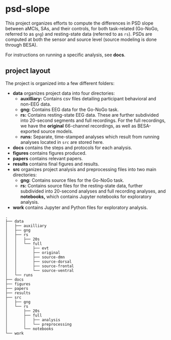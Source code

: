 # psd-slope

This project organizes efforts to compute the differences in PSD slope between aMCIs, SAs, and their controls, for both task-related (Go-NoGo, referred to as `gng`) and resting-state data (referred to as `rs`). PSDs are computed at both the sensor and source level (source modeling is done through BESA).

For instructions on running a specific analysis, see **docs**.

## project layout

The project is organized into a few different folders:
- **data** organizes project data into four directories:
    - **auxilliary:** Contains csv files detailing participant behavioral and non-EEG data.
    - **gng:** Contains EEG data for the Go-NoGo task.
    - **rs:** Contains resting-state EEG data. These are further subdivided into 20-second segments and full recordings. For the full recordings, we have the **original** 66-channel recordings, as well as BESA-exported source models.
    - **runs:** Separate, time-stamped analyses which result from running analyses located in `src` are stored here.
- **docs** contains the steps and protocols for each analysis.
- **figures** contains figures produced.
- **papers** contains relevant papers.
- **results** contains final figures and results.
- **src** organizes project analysis and preprocessing files into two main directories:
    - **gng:** Contains source files for the Go-NoGo task.
    - **rs:** Contains source files for the resting-state data, further subdivided into 20-second analyses and full recording analyses, and **notebooks,** which contains Jupyter notebooks for exploratory analysis.
- **work** contains Jupyter and Python files for exploratory analysis.
```
.
├── data
│   ├── auxilliary
│   ├── gng
│   ├── rs
│   │   ├── 20s
│   │   └── full
│   │       ├── evt
│   │       ├── original
│   │       ├── source-dmn
│   │       ├── source-dorsal
│   │       ├── source-frontal
│   │       └── source-ventral
│   └── runs
├── docs
├── figures
├── papers
├── results
├── src
│   ├── gng
│   └── rs
│       ├── 20s
│       ├── full
│       │   ├── analysis
│       │   └── preprocessing
│       └── notebooks
└── work
```